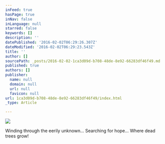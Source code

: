 ```yaml
---
inFeed: true
hasPage: true
inNav: false
inLanguage: null
starred: false
keywords: []
description: ''
datePublished: '2016-02-02T06:29:26.307Z'
dateModified: '2016-02-02T06:29:23.543Z'
title: ''
author: []
sourcePath: _posts/2016-02-02-1ca3d09d-b708-48de-8e92-66283df46f49.md
published: true
authors: []
publisher:
  name: null
  domain: null
  url: null
  favicon: null
url: 1ca3d09d-b708-48de-8e92-66283df46f49/index.html
_type: Article

---
```

![](https://s3-us-west-2.amazonaws.com/the-grid-img/p/e6e3dd8f2ce89cab2c2412cb53703f2412fa1e0a.jpg)

Winding through the eerily unknown... Searching for hope... Where dead trees grow!